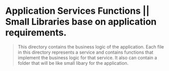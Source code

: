 # Application Services Functions || Small Libraries base on application requirements.

>This directory contains the business logic of the application. Each file in this directory represents a service and contains functions that implement the business logic for that service.
>It also can contain a folder that will be like small libary for the application.